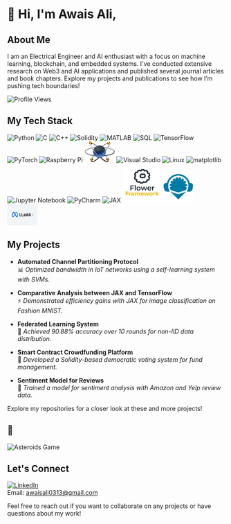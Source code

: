 # 👋 Hi, I'm Awais Ali, 


## About Me

I am an Electrical Engineer and AI enthusiast with a focus on machine learning, blockchain, and embedded systems. I've conducted extensive research on Web3 and AI applications and published several journal articles and book chapters. Explore my projects and publications to see how I’m pushing tech boundaries!




![Profile Views](https://komarev.com/ghpvc/?username=Ali&label=Profile%20Views&color=blue&style=flat-square)  


## My Tech Stack


<p align="left">
  <img src="https://cdn.jsdelivr.net/gh/devicons/devicon/icons/python/python-original.svg" alt="Python" width="50" />
  <img src="https://cdn.jsdelivr.net/gh/devicons/devicon/icons/c/c-original.svg" alt="C" width="50" />
  <img src="https://cdn.jsdelivr.net/gh/devicons/devicon/icons/cplusplus/cplusplus-original.svg" alt="C++" width="50" />
  <img src="https://cdn.jsdelivr.net/gh/devicons/devicon/icons/solidity/solidity-plain.svg" alt="Solidity" width="50" />
  <img src="https://cdn.jsdelivr.net/gh/devicons/devicon/icons/matlab/matlab-original.svg" alt="MATLAB" width="50" />
  <img src="https://cdn.jsdelivr.net/gh/devicons/devicon/icons/mysql/mysql-original.svg" alt="SQL" width="50" />
  <img src="https://upload.wikimedia.org/wikipedia/commons/thumb/1/11/TensorFlowLogo.svg/1024px-TensorFlowLogo.svg.png" alt="TensorFlow" width="50" />
  <img src="https://cdn.jsdelivr.net/gh/devicons/devicon/icons/pytorch/pytorch-original.svg" alt="PyTorch" width="50" />
  <img src="https://www.raspberrypi.org/app/uploads/2018/03/RPi-Logo-Reg-SCREEN.png" alt="Raspberry Pi" width="50" />
  <img src="https://raw.githubusercontent.com/awasali14/awasali14/refs/heads/main/proteus.webp" alt="Proteus" width="70" />
  <img src="https://cdn.jsdelivr.net/gh/devicons/devicon/icons/visualstudio/visualstudio-plain.svg" alt="Visual Studio" width="50" />
  <img src="https://cdn.jsdelivr.net/gh/devicons/devicon/icons/linux/linux-original.svg" alt="Linux" width="50" />
  <img src="https://upload.wikimedia.org/wikipedia/commons/0/01/Created_with_Matplotlib-logo.svg" alt="matplotlib" width="50" />
  <img src="https://upload.wikimedia.org/wikipedia/commons/thumb/3/38/Jupyter_logo.svg/1024px-Jupyter_logo.svg.png" alt="Jupyter Notebook" width="50" />
  <img src="https://upload.wikimedia.org/wikipedia/commons/1/1d/PyCharm_Icon.svg" alt="PyCharm" width="50" />
  <img src="https://repository-images.githubusercontent.com/422339274/5c3bbca5-979c-4def-8045-3a839ffa3f4e" alt="JAX" width="120" />
  <img src="https://github.com/awasali14/awasali14/blob/main/flower-logo.png?raw=true" width="90" />
  <!-- Remix IDE -->
  <img src="https://raw.githubusercontent.com/awasali14/awasali14/refs/heads/main/remix-logo-blue.webp" alt="Remix IDE" width="70" />
  <!-- Llama (language model) -->
  <img src="https://github.com/awasali14/awasali14/blob/main/llama.png?raw=true" alt="Llama" height="50" width="70" />
</p>





## My Projects
- **Automated Channel Partitioning Protocol**  
  📊 *Optimized bandwidth in IoT networks using a self-learning system with SVMs.*

- **Comparative Analysis between JAX and TensorFlow**  
  ⚡ *Demonstrated efficiency gains with JAX for image classification on Fashion MNIST.*

- **Federated Learning System**  
  🤝 *Achieved 90.88% accuracy over 10 rounds for non-IID data distribution.*

- **Smart Contract Crowdfunding Platform**  
  🔗 *Developed a Solidity-based democratic voting system for fund management.*

- **Sentiment Model for Reviews**  
  💬 *Trained a model for sentiment analysis with Amazon and Yelp review data.*

Explore my repositories for a closer look at these and more projects!


## 🚀


![Asteroids Game](https://media0.giphy.com/media/S3thLnRWEpRwq6iDIO/200w.gif?cid=6c09b952hb7jkipdxa7dz2fki6391yzo8oeskfi0twcorixi&ep=v1_gifs_search&rid=200w.gif&ct=g)






## Let's Connect
[![LinkedIn](https://img.shields.io/badge/LinkedIn-Connect-blue)](https://www.linkedin.com/in/awasali14/)  
Email: awaisali0313@gmail.com

Feel free to reach out if you want to collaborate on any projects or have questions about my work!


